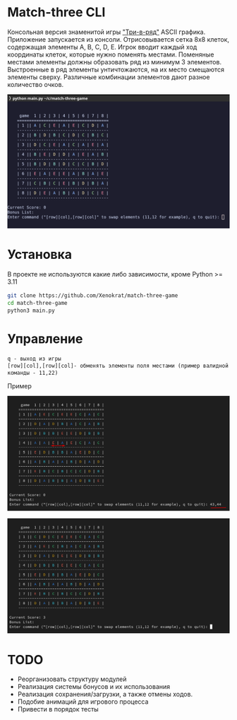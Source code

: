 # Match-three CLI

Консольная версия знаменитой игры ["Три-в-ряд"](https://ru.wikipedia.org/wiki/%D0%A2%D1%80%D0%B8_%D0%B2_%D1%80%D1%8F%D0%B4)
ASCII графика.
Приложение запускается из консоли.
Отрисовывается сетка 8x8 клеток, содержащая элементы A, B, C, D, E.
Игрок вводит каждый ход координаты клеток, которые нужно поменять местами.
Поменяные местами элементы должны образовать ряд из минимум 3 элементов.
Выстроенные в ряд элементы унтичтожаются, на их место смещаются элементы сверху.
Различные комбинации элементов дают разное количество очков.

![image](./images/match_three_img.png)

# Установка

В проекте не используются какие либо зависимости, кроме Python >= 3.11

```sh
git clone https://github.com/Xenokrat/match-three-game
cd match-three-game
python3 main.py
```



# Управление

```
q - выход из игры
[row][col],[row][col]- обменять элементы поля местами (пример валидной команды - 11,22)
```

Пример

![img2](./images/match_treeimg2.png)

![img3](./images/match_treeimg3.png)

# TODO

- Реорганизовать структуру модулей
- Реализация системы бонусов и их использования
- Реализация сохранения/загрузки, а также отмены ходов.
- Подобие анимаций для игрового процесса
- Привести в порядок тесты

